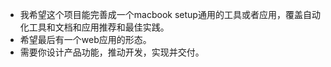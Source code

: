 - 我希望这个项目能完善成一个macbook setup通用的工具或者应用，覆盖自动化工具和文档和应用推荐和最佳实践。
- 希望最后有一个web应用的形态。
- 需要你设计产品功能，推动开发，实现并交付。